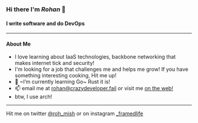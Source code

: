 ### Hi there I'm *Rohan* 👋
#### I write software and do DevOps
---

#### About Me
- I love learning about IaaS technologies, backbone networking that makes internet tick and security!
- I'm looking for a job that challenges me and helps me grow! If you have something interesting cooking, Hit me up!
- 🌱 ~I’m currently learning Go~ Rust it is!
- 📫 email me at rohan@crazydeveloper.fail 
  or visit me [on the web!](https://rmishra.me)
- btw, I use arch!
---
Hit me on twitter [@roh_mish](https://twitter.com/Roh_Mish) or on instagram [_framedlife](https://www.instagram.com/_framedlife)
